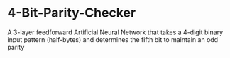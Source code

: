 # 4-Bit-Parity-Checker
A 3-layer feedforward Artificial Neural Network that takes a 4-digit binary input pattern (half-bytes) and determines the fifth bit to maintain an odd parity
